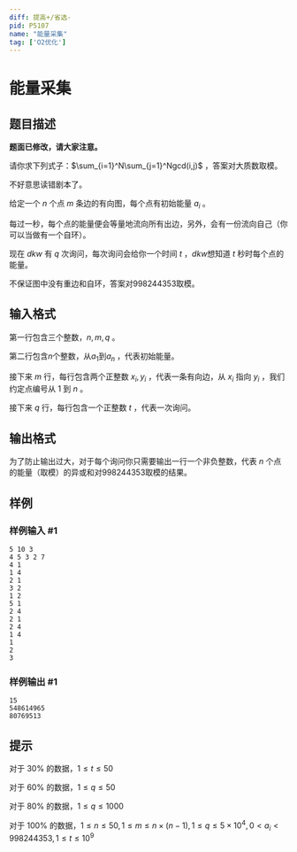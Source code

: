 ```yaml
---
diff: 提高+/省选-
pid: P5107
name: "能量采集"
tag: ['O2优化']
---
```

# 能量采集
## 题目描述

**题面已修改，请大家注意。**

请你求下列式子：$\sum_{i=1}^N\sum_{j=1}^Ngcd(i,j)$ ，答案对大质数取模。

不好意思读错剧本了。

给定一个 $n$ 个点 $m$ 条边的有向图，每个点有初始能量 $a_i$ 。

每过一秒，每个点的能量便会等量地流向所有出边，另外，会有一份流向自己（你可以当做有一个自环）。

现在 $dkw$ 有 $q$ 次询问，每次询问会给你一个时间 $t$ ，$dkw$想知道 $t$ 秒时每个点的能量。

不保证图中没有重边和自环，答案对$998244353$取模。
## 输入格式

第一行包含三个整数，$n,m,q$ 。

第二行包含$n$个整数，从$a_1$到$a_n$ ，代表初始能量。

接下来 $m$ 行，每行包含两个正整数 $x_i,y_i$ ，代表一条有向边，从 $x_i$ 指向 $y_i$ ，我们约定点编号从 $1$ 到 $n$ 。

接下来 $q$ 行，每行包含一个正整数 $t$ ，代表一次询问。
## 输出格式

为了防止输出过大，对于每个询问你只需要输出一行一个非负整数，代表 $n$ 个点的能量（取模）的异或和对$998244353$取模的结果。 
## 样例

### 样例输入 #1
```
5 10 3
4 5 3 2 7 
4 1
1 4
2 1
3 2
1 2
5 1
2 4
2 1
2 4
1 4
1
2
3

```
### 样例输出 #1
```
15
548614965
80769513

```
## 提示

对于 30% 的数据，$1\le t \le 50$

对于 60% 的数据，$1\le q\le 50$

对于 80% 的数据，$1\le q\le 1000$

对于 100% 的数据，$1\le n\le 50,1\le m\le n\times (n-1),1\le q\le 5\times 10^4,0< a_i< 998244353,1\le t\le 10^9$
